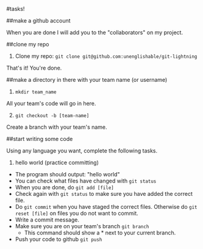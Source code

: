 #tasks!

##make a github account

When you are done I will add you to the "collaborators" on my project.

##clone my repo

1. Clone my repo: `git clone git@github.com:unenglishable/git-lightning`

That's it!  You're done.

##make a directory in there with your team name (or username)

1. `mkdir team_name`

All your team's code will go in here.

2. `git checkout -b [team-name]`

Create a branch with your team's name.

##start writing some code

Using any language you want, complete the following tasks.

1. hello world (practice committing)
  - The program should output: "hello world"
  - You can check what files have changed with `git status`
  - When you are done, do `git add [file]`
  - Check again with `git status` to make sure you have added the correct file.
  - Do `git commit` when you have staged the correct files.  Otherwise do `git
    reset [file]` on files you do not want to commit.
  - Write a commit message.
  - Make sure you are on your team's branch `git branch`
    - This command should show a * next to your current branch.
  - Push your code to github `git push`


